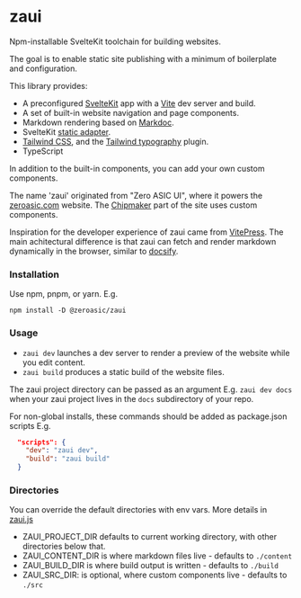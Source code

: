 # zaui
Npm-installable SvelteKit toolchain for building websites.

The goal is to enable static site publishing with a minimum of boilerplate and configuration.

This library provides:

- A preconfigured [SvelteKit](https://kit.svelte.dev/docs/introduction) app with a [Vite](https://vitejs.dev/) dev server and build.
- A set of built-in website navigation and page components.
- Markdown rendering based on [Markdoc](https://github.com/markdoc/markdoc).
- SvelteKit [static adapter](https://kit.svelte.dev/docs/adapter-static).
- [Tailwind CSS](https://tailwindcss.com/docs/installation), and the [Tailwind typography](https://tailwindcss.com/docs/typography-plugin) plugin.
- TypeScript

In addition to the built-in components, you can add your own custom components.

The name 'zaui' originated from "Zero ASIC UI", where it powers the [zeroasic.com](https://www.zeroasic.com/) website. The [Chipmaker](https://www.zeroasic.com/emulation) part of the site uses custom components.

Inspiration for the developer experience of zaui came from [VitePress](https://vitepress.dev/). The main achitectural difference is that zaui can fetch and render markdown dynamically in the browser, similar to [docsify](https://docsify.js.org/#/?id=what-it-is).

### Installation
Use npm, pnpm, or yarn. E.g.

`npm install -D @zeroasic/zaui`

### Usage
- `zaui dev` launches a dev server to render a preview of the website while you edit content.
- `zaui build` produces a static build of the website files.

The zaui project directory can be passed as an argument E.g. `zaui dev docs` when your zaui project lives in the `docs` subdirectory of your repo.

For non-global installs, these commands should be added as package.json scripts E.g.

```json
  "scripts": {
    "dev": "zaui dev",
    "build": "zaui build"
  }
```

### Directories
You can override the default directories with env vars. More details in [zaui.js](bin/zaui.js)

- ZAUI_PROJECT_DIR defaults to current working directory, with other directories below that.
- ZAUI_CONTENT_DIR is where markdown files live - defaults to `./content`
- ZAUI_BUILD_DIR is where build output is written - defaults to  `./build`
- ZAUI_SRC_DIR: is optional, where custom components live - defaults to `./src`
